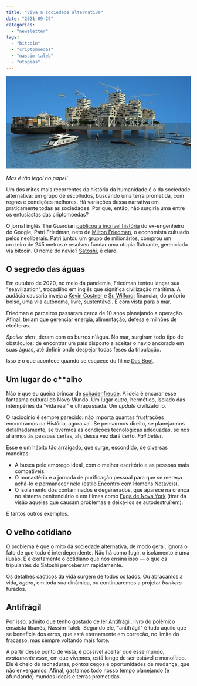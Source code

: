 ```yaml
---
title: "Viva a sociedade alternativa"
date: "2021-09-29"
categories: 
  - "newsletter"
tags: 
  - "bitcoin"
  - "criptomoedas"
  - "nassim-taleb"
  - "utopias"
---
```


![utopia_maritima(1).jpg](images/63df7976-5733-4059-b3be-f79d4033ee8e.jpg)

_Mas é tão legal no papel!_

Um dos mitos mais recorrentes da história da humanidade é o da sociedade alternativa: um grupo de escolhidos, buscando uma terra prometida, com regras e condições melhores. Há variações dessa narrativa em praticamente todas as sociedades. Por que, então, não surgiria uma entre os entusiastas das criptomoedas?

O jornal inglês The Guardian [publicou a incrível história](https://www.theguardian.com/news/2021/sep/07/disastrous-voyage-satoshi-cryptocurrency-cruise-ship-seassteading) do ex-engenheiro do Google, Patri Friedman, neto de [Milton Friedman](https://en.wikipedia.org/wiki/Milton_Friedman), o economista cultuado pelos neoliberais. Patri juntou um grupo de milionários, comprou um cruzeiro de 245 metros e resolveu fundar uma utopia flutuante, gerenciada via bitcoin. O nome do navio? [Satoshi](https://en.wikipedia.org/wiki/Satoshi_Nakamoto), é claro.

## O segredo das águas

Em outubro de 2020, no meio da pandemia, Friedman tentou lançar sua "seavilization", trocadilho em inglês que significa civilização marítima. A audácia causaria inveja a [Kevin Costner](https://en.wikipedia.org/wiki/Waterworld) e [Sr. Wilford](https://www.adorocinema.com/series/serie-19982/): financiar, do próprio bolso, uma vila autônoma, livre, sustentável. E com vista para o mar.

Friedman e parceiros passaram cerca de 10 anos planejando a operação. Afinal, teriam que gerenciar energia, alimentação, defesa e milhões de etcéteras.

_Spoiler alert_, deram com os burros n'água. No mar, surgiram todo tipo de obstáculos: de encontrar um país disposto a aceitar o navio ancorado em suas águas, até definir onde despejar todas feses da tripulação.

Isso é o que acontece quando se esquece do filme [Das Boot](https://www.imdb.com/title/tt0082096/).

## Um lugar do c\*\*alho

Não é que eu queira brincar de [schadenfreude](https://en.wikipedia.org/wiki/Schadenfreude). A ideia é encarar esse fantasma cultural do Novo Mundo. Um lugar outro, hermético, isolado das intempéries da "vida real" e ultrapassada. Um _update_ civilizatório.

O raciocínio é sempre parecido: não importa quantas frustrações encontramos na História, agora vai. Se pensarmos direito, se planejarmos detalhadamente, se tivermos as condições tecnológicas adequadas, se nos aliarmos às pessoas certas, ah, dessa vez dará certo. _Fail better_.

Esse é um hábito tão arraigado, que surge, escondido, de diversas maneiras:

- A busca pelo emprego ideal, com o melhor escritório e as pessoas mais compatíveis.
- O monastério e a jornada de purificação pessoal para que se mereça achá-lo e permanecer nele (estilo [Encontro com Homens Notáveis](https://www.youtube.com/watch?v=i6OAq4jwTW4)).
- O isolamento dos contaminados e degenerados, que aparece na crença no sistema penitenciário e em filmes como [Fuga de Nova York](https://en.wikipedia.org/wiki/Escape_from_New_York) (tirar da visão aqueles que causam problemas e deixá-los se autodestruírem).

E tantos outros exemplos.

## O velho cotidiano

O problema é que o mito da sociedade alternativa, de modo geral, ignora o fato de que tudo é interdependente. Não há como fugir, o isolamento é uma ilusão. E é exatamente o cotidiano que nos ensina isso — o que os tripulantes do Satoshi perceberam rapidamente.

Os detalhes caóticos da vida surgem de todos os lados. Ou abraçamos a vida, _agora_, em toda sua dinâmica, ou continuaremos a projetar _bunkers_ furados.

## Antifrágil

Por isso, admito que tenho gostado de ler [Antifrágil](https://www.amazon.com.br/Antifr%C3%A1gil-Nova-edi%C3%A7%C3%A3o-Coisas-beneficiam/dp/8547001085?__mk_pt_BR=%C3%85M%C3%85%C5%BD%C3%95%C3%91&dchild=1&keywords=Antifr%C3%A1gil&qid=1632926970&sr=8-5&linkCode=ll1&tag=eduf-20&linkId=c5d5b19b0b99dd1f78d7378af555920b&language=pt_BR&ref_=as_li_ss_tl), livro do polêmico ensaísta libanês, Nassim Taleb. Segundo ele, "antifrágil" é tudo aquilo que se beneficia dos erros, que está eternamente em correção, no limite do fracasso, mas sempre voltando mais forte.

A partir desse ponto de vista, é possível aceitar que esse mundo, _exatamente esse_, em que vivemos, está longe de ser estável e monolítico. Ele é cheio de rachaduras, pontos cegos e oportunidades de mudança, que não enxergamos. Afinal, gastamos todo nosso tempo planejando (e afundando) mundos ideais e terras prometidas.
